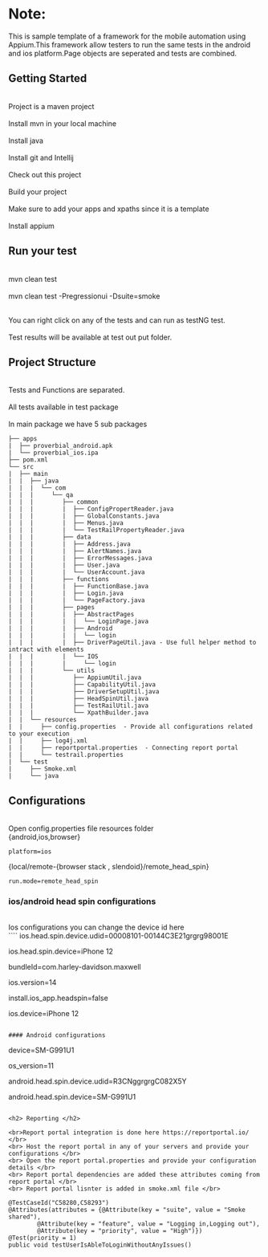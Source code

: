  
Note:
=====
This is sample template of a framework for the mobile automation using Appium.This framework allow testers to run the same tests
in the android and ios platform.Page objects are seperated and tests are combined.


<h2>Getting Started</h2>

<br>Project is a maven project </br>
<br>Install mvn in your local machine </br>
<br>Install java </br>
<br>Install git and Intellij</br> 
<br>Check out this project </br>
<br>Build your project </br>
<br>Make sure to add your apps and xpaths since it is a template<br>
<br>Install appium <br>



<h2>Run your test</h2>
<br>mvn clean test</br>
<br>mvn clean test -Pregressionui -Dsuite=smoke</br>

<br>You can right click on any of the tests and can run as testNG test.</br>
<br>Test results will be available at test out put folder.</br>


<h2>Project Structure</h2>

<br>Tests and Functions are separated.</br>
<br>All tests available in test package</br>
<br>In main package we have 5 sub packages</br>
````
├── apps
|  ├── proverbial_android.apk
|  └── proverbial_ios.ipa
├── pom.xml
└── src
|  ├── main
|  |  ├── java
|  |  |  └── com
|  |  |     └── qa
|  |  |        ├── common
|  |  |        |  ├── ConfigPropertReader.java
|  |  |        |  ├── GlobalConstants.java
|  |  |        |  ├── Menus.java
|  |  |        |  └── TestRailPropertyReader.java
|  |  |        ├── data
|  |  |        |  ├── Address.java
|  |  |        |  ├── AlertNames.java
|  |  |        |  ├── ErrorMessages.java
|  |  |        |  ├── User.java
|  |  |        |  └── UserAccount.java
|  |  |        ├── functions
|  |  |        |  ├── FunctionBase.java
|  |  |        |  ├── Login.java
|  |  |        |  └── PageFactory.java
|  |  |        ├── pages
|  |  |        |  ├── AbstractPages
|  |  |        |  |  └── LoginPage.java
|  |  |        |  ├── Android
|  |  |        |  |  └── login
|  |  |        |  ├── DriverPageUtil.java - Use full helper method to intract with elements
|  |  |        |  └── IOS
|  |  |        |     └── login
|  |  |        └── utils
|  |  |           ├── AppiumUtil.java
|  |  |           ├── CapabilityUtil.java
|  |  |           ├── DriverSetupUtil.java
|  |  |           ├── HeadSpinUtil.java
|  |  |           ├── TestRailUtil.java
|  |  |           └── XpathBuilder.java
|  |  └── resources
|  |     ├── config.properties  - Provide all configurations related to your execution
|  |     ├── log4j.xml
|  |     ├── reportportal.properties  - Connecting report portal
|  |     └── testrail.properties
|  └── test
|     ├── Smoke.xml
|     └── java
````

<h2>Configurations</h2>
<br>Open config.properties file resources folder</br>
{android,ios,browser}

```
platform=ios
```

{local/remote-{browser stack , slendoid}/remote_head_spin}

```
run.mode=remote_head_spin
```

<h3>ios/android head spin configurations</h3>
<br>Ios configurations you can change the  device id  here</br>
````
ios.head.spin.device.udid=00008101-00144C3E21grgrg98001E


ios.head.spin.device=iPhone 12

bundleId=com.harley-davidson.maxwell

ios.version=14

install.ios_app.headspin=false

ios.device=iPhone 12
````

#### Android configurations
````
device=SM-G991U1

os_version=11

android.head.spin.device.udid=R3CNggrgrgC082X5Y

android.head.spin.device=SM-G991U1
````

<h2> Reporting </h2>

<br>Report portal integration is done here https://reportportal.io/ </br>
<br> Host the report portal in any of your servers and provide your configurations </br>
<br> Open the report portal.properties and provide your configuration details </br>
<br> Report portal dependencies are added these attributes coming from report portal </br>
<br> Report portal lisnter is added in smoke.xml file </br>
````

    @TestCaseId("C58280,C58293")
    @Attributes(attributes = {@Attribute(key = "suite", value = "Smoke shared"),
            @Attribute(key = "feature", value = "Logging in,Logging out"),
            @Attribute(key = "priority", value = "High")})
    @Test(priority = 1)
    public void testUserIsAbleToLoginWithoutAnyIssues()
````


